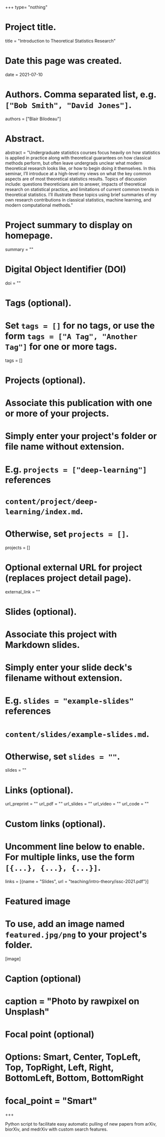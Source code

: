 +++
type= "nothing"

# Project title.
title = "Introduction to Theoretical Statistics Research"

# Date this page was created.
date = 2021-07-10

# Authors. Comma separated list, e.g. `["Bob Smith", "David Jones"]`.
authors = ["Blair Bilodeau"]

# Abstract.
abstract = "Undergraduate statistics courses focus heavily on how statistics is applied in practice along with theoretical guarantees on how classical methods perform, but often leave undergrads unclear what modern theoretical research looks like, or how to begin doing it themselves. In this seminar, I’ll introduce at a high-level my views on what the key common aspects are of most theoretical statistics results. Topics of discussion include: questions theoreticians aim to answer, impacts of theoretical research on statistical practice, and limitations of current common trends in theoretical statistics. I’ll illustrate these topics using brief summaries of my own research contributions in classical statistics, machine learning, and modern computational methods."

# Project summary to display on homepage.
summary = ""

# Digital Object Identifier (DOI)
doi = ""

# Tags (optional).
#   Set `tags = []` for no tags, or use the form `tags = ["A Tag", "Another Tag"]` for one or more tags.
tags = []

# Projects (optional).
#   Associate this publication with one or more of your projects.
#   Simply enter your project's folder or file name without extension.
#   E.g. `projects = ["deep-learning"]` references 
#   `content/project/deep-learning/index.md`.
#   Otherwise, set `projects = []`.
projects = []

# Optional external URL for project (replaces project detail page).
external_link = ""

# Slides (optional).
#   Associate this project with Markdown slides.
#   Simply enter your slide deck's filename without extension.
#   E.g. `slides = "example-slides"` references 
#   `content/slides/example-slides.md`.
#   Otherwise, set `slides = ""`.
slides = ""

# Links (optional).
url_preprint = ""
url_pdf = ""
url_slides = ""
url_video = ""
url_code = ""

# Custom links (optional).
#   Uncomment line below to enable. For multiple links, use the form `[{...}, {...}, {...}]`.
links = [{name = "Slides", url = "teaching/intro-theory/issc-2021.pdf"}]

# Featured image
# To use, add an image named `featured.jpg/png` to your project's folder. 
[image]
  # Caption (optional)
  # caption = "Photo by rawpixel on Unsplash"
  
  # Focal point (optional)
  # Options: Smart, Center, TopLeft, Top, TopRight, Left, Right, BottomLeft, Bottom, BottomRight
  # focal_point = "Smart"
+++

Python script to facilitate easy automatic pulling of new papers from arXiv, biorXiv, and medrXiv with custom search features.
